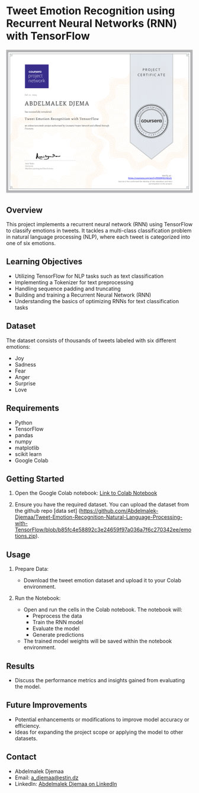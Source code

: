 # Tweet Emotion Recognition using Recurrent Neural Networks (RNN) with TensorFlow

![Certificate Image](https://github.com/Abdelmalek-Djemaa/Tweet-Emotion-Recognition-Natural-Language-Processing-with-TensorFlow/blob/76387d9935ca266de2d1dff4d0c9935dd440c972/Certificate.png)

## Overview
This project implements a recurrent neural network (RNN) using TensorFlow to classify emotions in tweets. It tackles a multi-class classification problem in natural language processing (NLP), where each tweet is categorized into one of six emotions.

## Learning Objectives
- Utilizing TensorFlow for NLP tasks such as text classification
- Implementing a Tokenizer for text preprocessing
- Handling sequence padding and truncating
- Building and training a Recurrent Neural Network (RNN)
- Understanding the basics of optimizing RNNs for text classification tasks

## Dataset
The dataset consists of thousands of tweets labeled with six different emotions:
- Joy
- Sadness
- Fear
- Anger
- Surprise
- Love

## Requirements
- Python
- TensorFlow
- pandas
- numpy
- matplotlib
- scikit learn
- Google Colab

## Getting Started
1. Open the Google Colab notebook:
   [Link to Colab Notebook](https://colab.research.google.com/github/Abdelmalek-Djemaa/Tweet-Emotion-Recognition-Natural-Language-Processing-with-TensorFlow/blob/main/Tweet_Emotion_Recognition.ipynb)

2. Ensure you have the required dataset. You can upload the dataset from the github repo
    [data set] (https://github.com/Abdelmalek-Djemaa/Tweet-Emotion-Recognition-Natural-Language-Processing-with-TensorFlow/blob/b85fc4e58892c3e24659f97a036a7f6c270342ee/emotions.zip).

## Usage
1. Prepare Data:
   - Download the tweet emotion dataset and upload it to your Colab environment.
   
2. Run the Notebook:
   - Open and run the cells in the Colab notebook. The notebook will:
     - Preprocess the data
     - Train the RNN model
     - Evaluate the model
     - Generate predictions
   - The trained model weights will be saved within the notebook environment.

## Results
- Discuss the performance metrics and insights gained from evaluating the model.

## Future Improvements
- Potential enhancements or modifications to improve model accuracy or efficiency.
- Ideas for expanding the project scope or applying the model to other datasets.

## Contact
- Abdelmalek Djemaa
- Email: a_djemaa@estin.dz
- LinkedIn: [Abdelmalek Djemaa on LinkedIn](https://www.linkedin.com/in/abdelmalek-djemaa-673864317)
